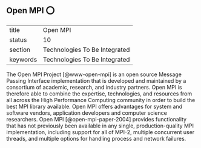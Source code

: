 ## Open MPI :o:


|          |                               |
| -------- | ----------------------------- |
| title    | Open MPI                      | 
| status   | 10                            |
| section  | Technologies To Be Integrated |
| keywords | Technologies To Be Integrated |



The Open MPI Project [@www-open-mpi] is an open source Message
Passing Interface implementation that is developed and maintained by a
consortium of academic, research, and industry partners. Open MPI is
therefore able to combine the expertise, technologies, and resources
from all across the High Performance Computing community in order to
build the best MPI library available. Open MPI offers advantages for
system and software vendors, application developers and computer
science researchers. Open MPI [@open-mpi-paper-2004] provides
functionality that has not previously been available in any single,
production-quality MPI implementation, including support for all of
MPI-2, multiple concurrent user threads, and multiple options for
handling process and network failures.

